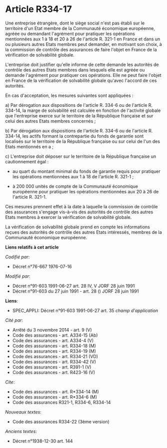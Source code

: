 # Article R334-17

Une entreprise étrangère, dont le siège social n'est pas établi sur le territoire d'un Etat membre de la Communauté
économique européenne, agréée ou demandant l'agrément pour pratiquer les opérations mentionnées aux 1 à 18 et 20 à 26 de
l'article R. 321-1 en France et dans un ou plusieurs autres Etats membres peut demander, en motivant son choix, à la
commission de contrôle des assurances de faire l'objet en France de la vérification de solvabilité globale.

L'entreprise doit justifier qu'elle informe de cette demande les autorités de contrôle des autres Etats membres dans lesquels
elle est agréée ou demande l'agrément pour pratiquer ces opérations. Elle ne peut faire l'objet en France de la vérification
de solvabilité globale qu'avec l'accord de ces autorités.

En cas d'acceptation, les mesures suivantes sont appliquées :

a) Par dérogation aux dispositions de l'article R. 334-6 ou de l'article R. 334-14, la marge de solvabilité est calculée en
fonction de l'activité globale que l'entreprise exerce sur le territoire de la République française et sur celui des autres
Etats membres concernés ;

b) Par dérogation aux dispositions de l'article R. 334-6 ou de l'article R. 334-14, les actifs formant la contrepartie du
fonds de garantie sont localisés sur le territoire de la République française ou sur celui de l'un des Etats mentionnés en
a ;

c) L'entreprise doit déposer sur le territoire de la République française un cautionnement égal :

- au quart du montant minimal du fonds de garantie requis pour pratiquer les opérations mentionnées aux 1 à 18 de l'article
R. 321-1 ;

- à 200 000 unités de compte de la Communauté économique européenne pour pratiquer les opérations mentionnées aux 20 à 26 de
l'article R. 321-1.

Ces mesures prennent effet à la date à laquelle la commission de contrôle des assurances s'engage vis-à-vis des autorités de
contrôle des autres Etats membres à exercer la vérification de solvabilité globale.

La vérification de solvabilité globale prend en compte les informations reçues des autorités de contrôle des autres Etats
intéressés, membres de la Communauté économique européenne.

**Liens relatifs à cet article**

_Codifié par_:

  - Décret n°76-667 1976-07-16

_Modifié par_:

  - Décret n°91-603 1991-06-27 art. 28 IV, V JORF 28 juin 1991
  - Décret n°91-603 du 27 juin 1991 - art. 28 () JORF 28 juin 1991

**Liens**:

  - SPEC_APPLI: Décret n°91-603 1991-06-27 art. 35 *champ d'application*

_Cité par_:

  - Arrêté du 3 novembre 2014 - art. 9 (V)
  - Code des assurances - art. A334-15 (Ab)
  - Code des assurances - art. A334-4 (V)
  - Code des assurances - art. R334-18 (M)
  - Code des assurances - art. R334-19 (M)
  - Code des assurances - art. R334-21 (VD)
  - Code des assurances - art. R334-42 (V)
  - Code des assurances - art. R391-1 (V)
  - Code des assurances - art. R423-16 (V)

_Cite_:

  - Code des assurances - art. R*334-14 (M)
  - Code des assurances - art. R*334-6 (M)
  - Code des assurances R321-1, R334-6, R334-14

_Nouveaux textes_:

  - Code des assurances R334-22 (3ème version)

_Anciens textes_:

  - Décret n°1938-12-30 art. 144
